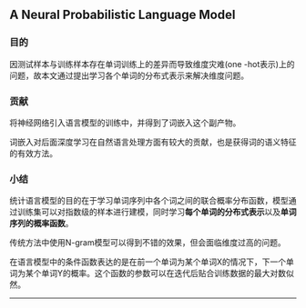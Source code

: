 ## A Neural Probabilistic Language Model

### 目的

因测试样本与训练样本存在单词训练上的差异而导致维度灾难(one -hot表示)上的问题，故本文通过提出学习各个单词的分布式表示来解决维度问题。

### 贡献

将神经网络引入语言模型的训练中，并得到了词嵌入这个副产物。  

词嵌入对后面深度学习在自然语言处理方面有较大的贡献，也是获得词的语义特征的有效方法。

### 小结

统计语言模型的目的在于学习单词序列中各个词之间的联合概率分布函数，模型通过训练集可以对指数级的样本进行建模，同时学习**每个单词的分布式表示**以及**单词序列的概率函数**。

传统方法中使用N-gram模型可以得到不错的效果，但会面临维度过高的问题。

在语言模型中的条件函数表达的是在前一个单词为某个单词X的情况下，下一个单词为某个单词Y的概率。这个函数的参数可以在迭代后贴合训练数据的最大对数似然。

---

